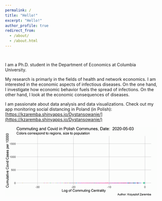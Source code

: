 ```yaml
---
permalink: /
title: "Hello!"
excerpt: "Hello!"
author_profile: true
redirect_from: 
  - /about/
  - /about.html
---
```



<br>

I am a Ph.D. student in the Department of Economics at Columbia University. 

My research is primarly in the fields of health and network economics. I am interested in the economic aspects of infectious diseases. On the one hand, I investigate how economic behavior fuels the spread of infections. On the other hand, I look at the economic consequences of diseases. 

I am passionate about data analysis and data visualizations. Check out my app monitoring social distancing in Poland (in Polish): [https://kzaremba.shinyapps.io/Dystansowanie/](https://kzaremba.shinyapps.io/Dystansowanie/)

<img src="../images/Centrality_animated_cc.gif" align="center" width=500>

